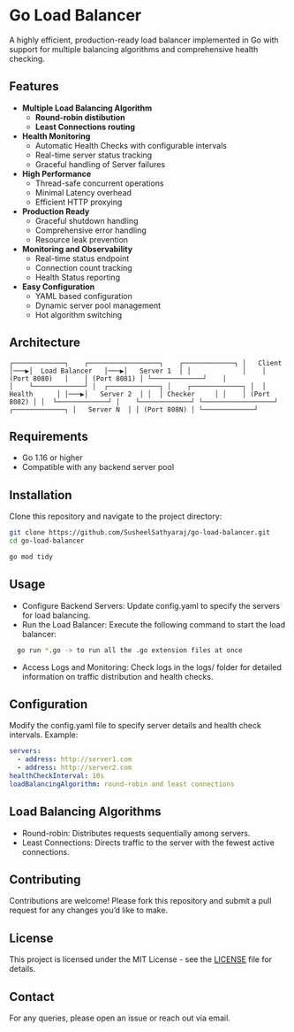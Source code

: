 # Go Load Balancer

A highly efficient, production-ready load balancer implemented in Go with support for multiple balancing algorithms and comprehensive health checking.

## Features

- **Multiple Load Balancing Algorithm**
  - **Round-robin distibution** 
  - **Least Connections routing**
- **Health Monitoring** 
  - Automatic Health Checks with configurable intervals
  - Real-time server status tracking
  - Graceful handling of Server failures
- **High Performance**
  - Thread-safe concurrent operations
  - Minimal Latency overhead
  - Efficient HTTP proxying
- **Production Ready**
  - Graceful shutdown handling
  - Comprehensive error handling
  - Resource leak prevention
- **Monitoring and Observability**
  - Real-time status endpoint
  - Connection count tracking
  - Health Status reporting
- **Easy Configuration** 
  - YAML based configuration
  - Dynamic server pool management
  - Hot algorithm switching

## Architecture
``
┌─────────────┐    ┌──────────────────┐    ┌─────────────┐
│   Client    │───▶│  Load Balancer   │───▶│   Server 1  │
│             │    │    (Port 8080)   │    │ (Port 8081) │
└─────────────┘    │                  │    └─────────────┘
                   │  ┌─────────────┐ │    ┌─────────────┐
                   │  │ Health      │ │───▶│   Server 2  │
                   │  │ Checker     │ │    │ (Port 8082) │
                   │  └─────────────┘ │    └─────────────┘
                   └──────────────────┘    ┌─────────────┐
                                           │   Server N  │
                                           │ (Port 808N) │
                                           └─────────────┘
``
## Requirements

- Go 1.16 or higher
- Compatible with any backend server pool

## Installation

Clone this repository and navigate to the project directory:

```bash
git clone https://github.com/SusheelSathyaraj/go-load-balancer.git
cd go-load-balancer

go mod tidy
```

## Usage

- Configure Backend Servers: Update config.yaml to specify the servers for load balancing.
- Run the Load Balancer: Execute the following command to start the load balancer:

```bash
  go run *.go -> to run all the .go extension files at once
```
- Access Logs and Monitoring: Check logs in the logs/ folder for detailed information on traffic distribution and health checks.

## Configuration

Modify the config.yaml file to specify server details and health check intervals. Example:

```yaml
servers:
  - address: http://server1.com
  - address: http://server2.com
healthCheckInterval: 10s
loadBalancingAlgorithm: round-robin and least connections
```

## Load Balancing Algorithms

- Round-robin: Distributes requests sequentially among servers.
- Least Connections: Directs traffic to the server with the fewest active connections.

## Contributing

Contributions are welcome! Please fork this repository and submit a pull request for any changes you’d like to make.

## License

This project is licensed under the MIT License - see the [LICENSE](LICENSE) file for details.

## Contact

For any queries, please open an issue or reach out via email.
